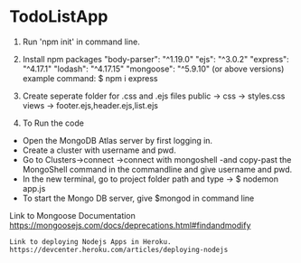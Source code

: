 # TodoListApp

1. Run 'npm init' in command line.

2. Install npm packages 
    "body-parser": "^1.19.0"
    "ejs": "^3.0.2"
    "express": "^4.17.1"
    "lodash": "^4.17.15"
    "mongoose": "^5.9.10" (or above versions)
    example command: $ npm i express
    
3. Create seperate folder for .css and .ejs files
  public -> css -> styles.css
  views -> footer.ejs,header.ejs,list.ejs

4. To Run the code    
 - Open the MongoDB Atlas server by first logging in.
 - Create a cluster with username and pwd.
 - Go to Clusters->connect ->connect with mongoshell -and copy-past the MongoShell command in the commandline and give username and pwd.
 - In the new terminal, go to project folder path and type -> $ nodemon app.js
 - To start the Mongo DB server, give $mongod in command line
 
 
 Link to Mongoose Documentation
 https://mongoosejs.com/docs/deprecations.html#findandmodify
    
    Link to deploying Nodejs Apps in Heroku.
    https://devcenter.heroku.com/articles/deploying-nodejs
